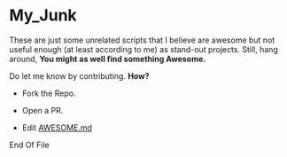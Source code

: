 # My_Junk

These are just some unrelated scripts that I believe are awesome but not useful enough (at least according to me)
as stand-out projects. Still, hang around, **You might as well find something Awesome.**

Do let me know by contributing. **How?**

- Fork the Repo.

- Open a PR.

- Edit [AWESOME.md](AWESOME.md)

End Of File
